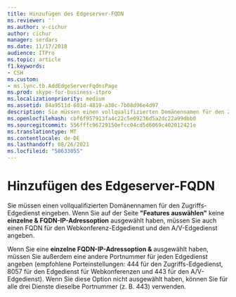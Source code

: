```yaml
---
title: Hinzufügen des Edgeserver-FQDN
ms.reviewer: ''
ms.author: v-cichur
author: cichur
manager: serdars
ms.date: 11/17/2018
audience: ITPro
ms.topic: article
f1.keywords:
- CSH
ms.custom:
- ms.lync.tb.AddEdgeServerFqdnsPage
ms.prod: skype-for-business-itpro
ms.localizationpriority: medium
ms.assetid: 84a9511d-601d-4819-a30c-7b08d96e4d97
description: Sie müssen einen vollqualifizierten Domänennamen für den Zugriffs-Edgedienst eingeben. Wenn Sie auf der Seite "Features auswählen" keine einzelne &amp; FQDN-IP-Adressoption ausgewählt haben, müssen Sie auch einen FQDN für den Webkonferenz-Edgedienst und den A/V-Edgedienst angeben.
ms.openlocfilehash: cbf6f957913fa4c22c5e09236d5a2dc22a99dbb0
ms.sourcegitcommit: 556fffc96729150efcc04cd5d6069c402012421e
ms.translationtype: MT
ms.contentlocale: de-DE
ms.lasthandoff: 08/26/2021
ms.locfileid: "58633055"
---
```

# <a name="add-edge-server-fqdn"></a>Hinzufügen des Edgeserver-FQDN
 
Sie müssen einen vollqualifizierten Domänennamen für den Zugriffs-Edgedienst eingeben. Wenn Sie auf der Seite **"Features auswählen"** keine **einzelne &amp; FQDN-IP-Adressoption** ausgewählt haben, müssen Sie auch einen FQDN für den Webkonferenz-Edgedienst und den A/V-Edgedienst angeben.
  
Wenn Sie eine **einzelne FQDN-IP-Adressoption &amp;** ausgewählt haben, müssen Sie außerdem eine andere Portnummer für jeden Edgedienst angeben (empfohlene Porteinstellungen: 444 für den Zugriffs-Edgedienst, 8057 für den Edgedienst für Webkonferenzen und 443 für den A/V-Edgedienst). Wenn Sie diese Option nicht ausgewählt haben, können Sie für alle drei Dienste dieselbe Portnummer (z. B. 443) verwenden.
  

